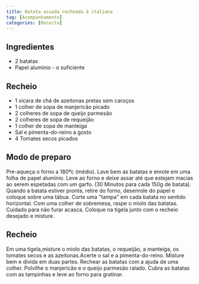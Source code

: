 ```yaml
---
title: Batata assada recheada à italiana
tag: [Acompanhamento]
categories: [Receita]
---
```


## Ingredientes 

- 2 batatas 
- Papel alumínio - o suficiente 

## Recheio 

- 1 xícara de chá de azeitonas pretas sem caroços 
- 1 colher de sopa de manjericão picado 
- 2 colheres de sopa de queijo parmesão 
- 2 colheres de sopa de requeijão 
- 1 colher de sopa de manteiga 
- Sal e pimenta-do-reino a gosto 
- 4 Tomates secos picados 

## Modo de preparo 

Pre-aqueça o forno a 180ºc (médio). Lave bem as batatas e enrole em uma folha de papel alumínio. Leve ao forno e deixe assar até que estejam macias ao serem espetadas com um garfo. (30 Minutos para cada 150g de batata). Quando a batata estiver pronta, retire do forno, desenrole do papel e coloque sobre uma tábua. Corte uma "tampa" em cada batata no sentido horizontal. Com uma colher de sobremesa, raspe o miolo das batatas. Cuidado para não furar acasca. Coloque na tigela junto com o recheio desejado e misture. 

## Recheio 

Em uma tigela,misture o miolo das batatas, o requeijão, a manteiga, os tomates secos e as azeitonas.Acerte o sal e a pimenta-do-reino. Misture bem e divida em duas partes. Rechear as batatas com a ajuda de uma colher. Polvilhe o manjericão e o queijo parmesão ralado. Cubra as batatas com as tampinhas e leve ao forno para gratinar.